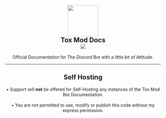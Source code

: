 <h2 align='center'><img src="https://toxmod.xyz/images/ToxModLogo.gif" height='100px' width='100px' />
  <br>
  Tox Mod Docs
  <br>

<img src="https://api.netlify.com/api/v1/badges/218d3945-e52f-4800-90b5-ad7a2a0fb949/deploy-status" />

</h2>
<p align="center">
  Official Documentation for The Discord Bot with a little bit of Attitude.
</p>

<hr>

<h2 align='center'>Self Hosting</h2>
<p align="center">
  • Support will <strong>not</strong> be offered for Self-Hosting any instances of the Tox Mod Bot Documentation.
 <br /><br />
  • You are not permitted to use, modify or publish this code without my express permission.
</p>
